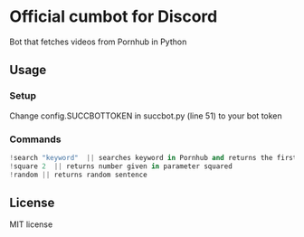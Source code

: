 # Official cumbot for Discord
Bot that fetches videos from Pornhub in Python

## Usage

### Setup

Change config.SUCCBOTTOKEN in succbot.py (line 51) to your bot token

### Commands 
```python
!search "keyword"  || searches keyword in Pornhub and returns the first 5 results
!square 2  || returns number given in parameter squared
!random || returns random sentence
```


## License
MIT license